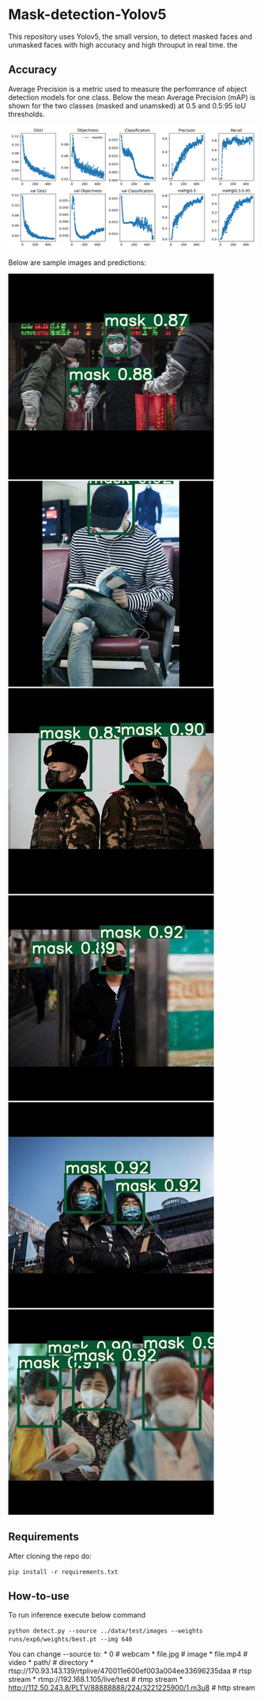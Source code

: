 # Mask-detection-Yolov5

This repository uses Yolov5, the small version, to detect masked faces and unmasked faces with high accuracy and high throuput in real time.
the

## Accuracy
Average Precision is a metric used to measure the perfomrance of object detection models for one class. 
Below the mean Average Precision (mAP) is shown for the two classes (masked and unamsked) at 0.5 and 0.5:95 IoU thresholds.

![performance](https://github.com/Abdelrahman44/Mask-detection-Yolov5/blob/master/yolov5/runs/exp5/results.png)




Below are sample images and predictions:


![output1](https://github.com/Abdelrahman44/Mask-detection-Yolov5/blob/master/yolov5/inference/output/0_Concern-In-China-As-Mystery-Virus-Spreads_jpg.rf.3135dfc5feab288d76a4ccfd22dfc5bf.jpg)
![output1](https://github.com/Abdelrahman44/Mask-detection-Yolov5/blob/master/yolov5/inference/output/r1p00017o8171pnq407_jpg.rf.6fd25b7219a249e97f54fcabf2b52726.jpg)
![output1](https://github.com/Abdelrahman44/Mask-detection-Yolov5/blob/master/yolov5/inference/output/w1240-p16x9-0e48e0098f6e832f27d8b581b33bbc72b9967a63_jpg.rf.34ed1e8f70eebdabaf43ab9d40dc1c9b.jpg)
![output1](https://github.com/Abdelrahman44/Mask-detection-Yolov5/blob/master/yolov5/inference/output/RTX7CCFN_jpg.rf.66ed5c5054f30d933d19ab3d56ace004.jpg)
![output1](https://github.com/Abdelrahman44/Mask-detection-Yolov5/blob/master/yolov5/inference/output/1288126-10255706714jpg_jpg.rf.95f7324cbfd48e0386e0660b5e932223.jpg)
![output1](https://github.com/Abdelrahman44/Mask-detection-Yolov5/blob/master/yolov5/inference/output/shutterstock_1627199179_jpg.rf.8432d033a37b3d142ec4ffcede508c7d.jpg)


## Requirements
After cloning the repo do: 

`pip install -r requirements.txt`


## How-to-use

To run inference execute below command

`python detect.py --source ../data/test/images --weights runs/exp6/weights/best.pt --img 640`

You can change --source to:
      * 0  # webcam
      * file.jpg  # image 
      * file.mp4  # video
      * path/  # directory
      * rtsp://170.93.143.139/rtplive/470011e600ef003a004ee33696235daa  # rtsp stream
      * rtmp://192.168.1.105/live/test  # rtmp stream
      * http://112.50.243.8/PLTV/88888888/224/3221225900/1.m3u8  # http stream
